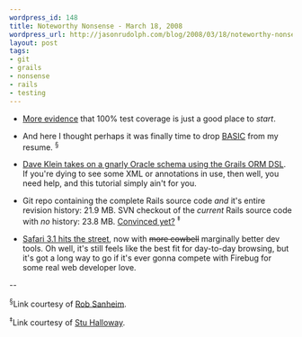 ```yaml
---
wordpress_id: 148
title: Noteworthy Nonsense - March 18, 2008
wordpress_url: http://jasonrudolph.com/blog/2008/03/18/noteworthy-nonsense-march-18-2008/
layout: post
tags:
- git
- grails
- nonsense
- rails
- testing
---
```

* [More evidence](http://googletesting.blogspot.com/2008/03/tott-understanding-your-coverage-data.html "Google Testing Blog: TotT: Understanding Your Coverage Data") that 100% test coverage is just a good place to *start*.

* And here I thought perhaps it was finally time to drop [BASIC](http://prog21.dadgum.com/21.html "Slumming with BASIC Programmers") from my resume. <sup>&sect;</sup>  

* [Dave Klein takes on a gnarly Oracle schema using the Grails ORM DSL](http://dave-klein.blogspot.com/2008/03/grails-orm-dsl-rules.html "Grails' ORM DSL Rules!").  If you're dying to see some XML or annotations in use, then well, you need help, and this tutorial simply ain't for you.

* Git repo containing the complete Rails source code *and* it's entire revision history: 21.9 MB.  SVN checkout of the *current* Rails source code with *no* history: 23.8 MB.  [Convinced yet?](http://www.sanityinc.com/articles/rails-on-git "Rails on Git: How much hype fits in 9MB? — Sanity, Inc.") <sup>&Dagger;</sup>

* [Safari 3.1 hits the street](http://docs.info.apple.com/article.html?artnum=307467 "About the Safari 3.1 Update"), now with  <del>more cowbell</del> marginally better dev tools.  Oh well, it's still feels like the best fit for day-to-day browsing, but it's got a long way to go if it's ever gonna compete with Firebug for some real web developer love.

--

<sup>&sect;</sup>Link courtesy of [Rob Sanheim](http://robsanheim.com).

<sup>&Dagger;</sup>Link courtesy of [Stu Halloway](http://thinkrelevance.com/about).
